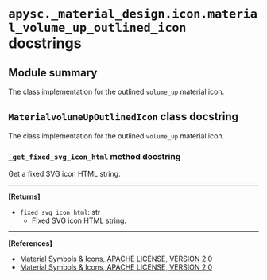 # `apysc._material_design.icon.material_volume_up_outlined_icon` docstrings

## Module summary

The class implementation for the outlined `volume_up` material icon.

## `MaterialvolumeUpOutlinedIcon` class docstring

The class implementation for the outlined `volume_up` material icon.

### `_get_fixed_svg_icon_html` method docstring

Get a fixed SVG icon HTML string.<hr>

**[Returns]**

- `fixed_svg_icon_html`: str
  - Fixed SVG icon HTML string.

<hr>

**[References]**

- [Material Symbols & Icons, APACHE LICENSE, VERSION 2.0](https://fonts.google.com/icons?icon.size=24&icon.color=%23e8eaed)
- [Material Symbols & Icons, APACHE LICENSE, VERSION 2.0](https://www.apache.org/licenses/LICENSE-2.0.html)